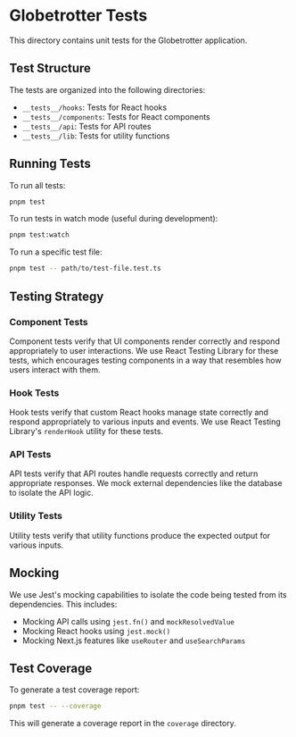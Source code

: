 # Globetrotter Tests

This directory contains unit tests for the Globetrotter application.

## Test Structure

The tests are organized into the following directories:

- `__tests__/hooks`: Tests for React hooks
- `__tests__/components`: Tests for React components
- `__tests__/api`: Tests for API routes
- `__tests__/lib`: Tests for utility functions

## Running Tests

To run all tests:

```bash
pnpm test
```

To run tests in watch mode (useful during development):

```bash
pnpm test:watch
```

To run a specific test file:

```bash
pnpm test -- path/to/test-file.test.ts
```

## Testing Strategy

### Component Tests

Component tests verify that UI components render correctly and respond appropriately to user interactions. We use React Testing Library for these tests, which encourages testing components in a way that resembles how users interact with them.

### Hook Tests

Hook tests verify that custom React hooks manage state correctly and respond appropriately to various inputs and events. We use React Testing Library's `renderHook` utility for these tests.

### API Tests

API tests verify that API routes handle requests correctly and return appropriate responses. We mock external dependencies like the database to isolate the API logic.

### Utility Tests

Utility tests verify that utility functions produce the expected output for various inputs.

## Mocking

We use Jest's mocking capabilities to isolate the code being tested from its dependencies. This includes:

- Mocking API calls using `jest.fn()` and `mockResolvedValue`
- Mocking React hooks using `jest.mock()`
- Mocking Next.js features like `useRouter` and `useSearchParams`

## Test Coverage

To generate a test coverage report:

```bash
pnpm test -- --coverage
```

This will generate a coverage report in the `coverage` directory. 
